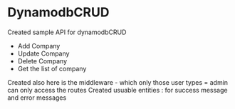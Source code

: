 # DynamodbCRUD

Created sample API for dynamodbCRUD

- Add Company
- Update Company
- Delete Company
- Get the list of company

Created also here is the middleware - which only those user types = admin can only access the routes
Created usuable entities : for success message and error messages

